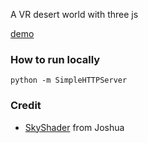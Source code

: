 A VR desert world with three js

[demo](http://wizztjh.github.io/desertVR/)

### How to run locally
`python -m SimpleHTTPServer`

### Credit

- [SkyShader](http://threejs.org/examples/webgl_shaders_sky.html) from Joshua
